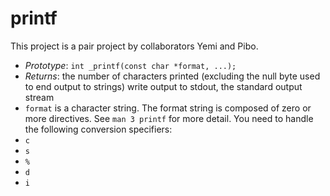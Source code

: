 # printf
This project is a pair project by collaborators Yemi and Pibo.

- *Prototype*: `int _printf(const char *format, ...);` 
- *Returns*: the number of characters printed (excluding the null byte used to end output to strings)
write output to stdout, the standard output stream
- `format` is a character string. The format string is composed of zero or more directives. See `man 3 printf` for more detail. You need to handle the following conversion specifiers:
- `c`
- `s`
- `%`
- `d`
- `i`



